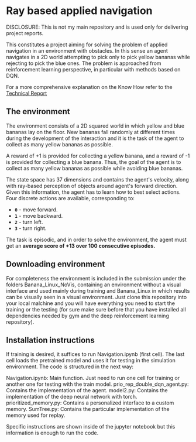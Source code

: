 # Ray based applied navigation

DISCLOSURE: This is not my main repository and is used only for delivering project reports.

This constitutes a project aiming for solving the problem of applied navigation in an environment with obstacles. In this sense an agent navigates in a 2D world attempting to pick only to pick yellow bananas while rejecting to pick the blue ones. The problem is approached from reinforcement learning perspective, in particular with methods based on DQN.

For a more comprehensive explanation on the Know How refer to the <a href='REPORT.md'>Technical Report</a><br>
## The environment

The environment consists of a 2D squared world in which yellow and blue bananas lay on the floor. New bananas fall randomly at different times during the development of the interaction and it is the task of the agent to collect as many yellow bananas as possible.

A reward of +1 is provided for collecting a yellow banana, and a reward of -1 is provided for collecting a blue banana.  Thus, the goal of the agent is to collect as many yellow bananas as possible while avoiding blue bananas.  

The state space has 37 dimensions and contains the agent's velocity, along with ray-based perception of objects around agent's forward direction.  Given this information, the agent has to learn how to best select actions.  Four discrete actions are available, corresponding to:
- **`0`** - move forward.
- **`1`** - move backward.
- **`2`** - turn left.
- **`3`** - turn right.

The task is episodic, and in order to solve the environment, the agent must get an **average score of +13 over 100 consecutive episodes.**

## Downloading environment
For completeness the environment is included in the submission under the folders Banana_Linux_NoVis, containing an environment without a visual interface and used mainly during training and Banana_Linux in which results can be visually seen in a visual environment. Just clone this repository  into your local malchine and you will have everything you need to start the training or the testing (for sure make sure before that you have installed all dependencies needed by gym and the deep reinforcement learning repository).

## Installation instructions

If training is desired, it suffices to run Navigation.ipynb (first cell). The last cell loads the pretrained model and uses it for testing in the simulation environment.
The code is structured in the next way:

Navigation.ipynb: Main function. Just need to run one cell for training or another one for testing with the train model.
prio_rep_double_dqn_agent.py: Contains the implementation of the agent.
model2.py: Contains the implementation of the deep neural network with torch.
prioritized_memory.py: Contains a personalized interface to a custom memory.
SumTree.py: Contains the particular implementation of the memory used for replay.

Specific instructions are shown inside of the jupyter notebook but this information is enough to run the code.
